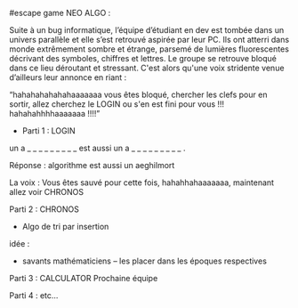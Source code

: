 #escape game NEO ALGO : 

Suite à un bug informatique, l’équipe d’étudiant en dev est tombée dans un univers parallèle et elle s’est retrouvé aspirée par leur PC. Ils ont atterri dans monde extrêmement sombre et étrange, parsemé de lumières fluorescentes décrivant des symboles, chiffres et lettres. Le groupe se retrouve bloqué dans ce lieu déroutant et stressant. C'est alors qu'une voix stridente venue d’ailleurs leur annonce en riant :

“hahahahahahahaaaaaaa vous êtes bloqué, chercher les clefs pour en sortir, allez cherchez le LOGIN ou s'en est fini pour vous !!! hahahahhhhaaaaaaa !!!!”

* Parti 1 : LOGIN

un a _ _ _ _ _ _ _ _ _ est  aussi un a _ _ _ _ _ _ _ _ _ .

Réponse : algorithme est aussi un aeghilmort


La voix : Vous êtes sauvé pour cette fois, hahahhahaaaaaaa, maintenant allez voir CHRONOS

Parti 2 : CHRONOS
- Algo de tri par insertion

idée :
- savants mathématiciens – les placer dans les époques respectives

Parti 3 : CALCULATOR
Prochaine équipe


Parti 4 : 
etc...
